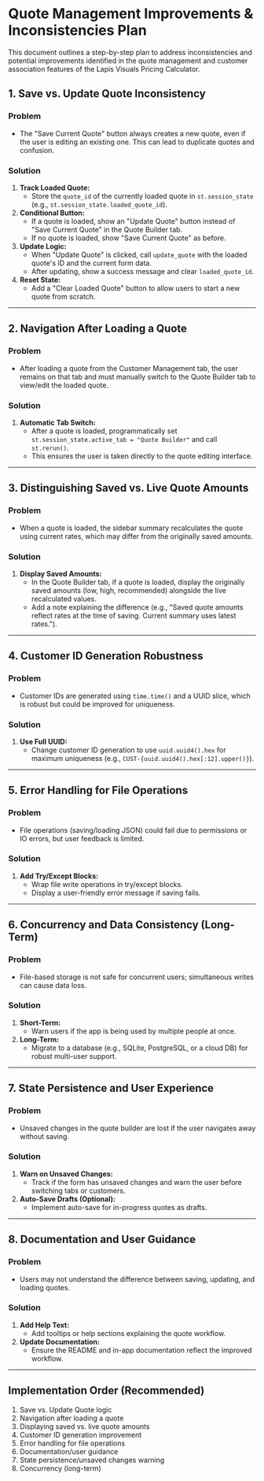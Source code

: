 # Quote Management Improvements & Inconsistencies Plan

This document outlines a step-by-step plan to address inconsistencies and potential improvements identified in the quote management and customer association features of the Lapis Visuals Pricing Calculator.

## 1. Save vs. Update Quote Inconsistency

### Problem
- The "Save Current Quote" button always creates a new quote, even if the user is editing an existing one. This can lead to duplicate quotes and confusion.

### Solution
1. **Track Loaded Quote:**
   - Store the `quote_id` of the currently loaded quote in `st.session_state` (e.g., `st.session_state.loaded_quote_id`).
2. **Conditional Button:**
   - If a quote is loaded, show an "Update Quote" button instead of "Save Current Quote" in the Quote Builder tab.
   - If no quote is loaded, show "Save Current Quote" as before.
3. **Update Logic:**
   - When "Update Quote" is clicked, call `update_quote` with the loaded quote's ID and the current form data.
   - After updating, show a success message and clear `loaded_quote_id`.
4. **Reset State:**
   - Add a "Clear Loaded Quote" button to allow users to start a new quote from scratch.

---

## 2. Navigation After Loading a Quote

### Problem
- After loading a quote from the Customer Management tab, the user remains on that tab and must manually switch to the Quote Builder tab to view/edit the loaded quote.

### Solution
1. **Automatic Tab Switch:**
   - After a quote is loaded, programmatically set `st.session_state.active_tab = "Quote Builder"` and call `st.rerun()`.
   - This ensures the user is taken directly to the quote editing interface.

---

## 3. Distinguishing Saved vs. Live Quote Amounts

### Problem
- When a quote is loaded, the sidebar summary recalculates the quote using current rates, which may differ from the originally saved amounts.

### Solution
1. **Display Saved Amounts:**
   - In the Quote Builder tab, if a quote is loaded, display the originally saved amounts (low, high, recommended) alongside the live recalculated values.
   - Add a note explaining the difference (e.g., "Saved quote amounts reflect rates at the time of saving. Current summary uses latest rates.").

---

## 4. Customer ID Generation Robustness

### Problem
- Customer IDs are generated using `time.time()` and a UUID slice, which is robust but could be improved for uniqueness.

### Solution
1. **Use Full UUID:**
   - Change customer ID generation to use `uuid.uuid4().hex` for maximum uniqueness (e.g., `CUST-{uuid.uuid4().hex[:12].upper()}`).

---

## 5. Error Handling for File Operations

### Problem
- File operations (saving/loading JSON) could fail due to permissions or IO errors, but user feedback is limited.

### Solution
1. **Add Try/Except Blocks:**
   - Wrap file write operations in try/except blocks.
   - Display a user-friendly error message if saving fails.

---

## 6. Concurrency and Data Consistency (Long-Term)

### Problem
- File-based storage is not safe for concurrent users; simultaneous writes can cause data loss.

### Solution
1. **Short-Term:**
   - Warn users if the app is being used by multiple people at once.
2. **Long-Term:**
   - Migrate to a database (e.g., SQLite, PostgreSQL, or a cloud DB) for robust multi-user support.

---

## 7. State Persistence and User Experience

### Problem
- Unsaved changes in the quote builder are lost if the user navigates away without saving.

### Solution
1. **Warn on Unsaved Changes:**
   - Track if the form has unsaved changes and warn the user before switching tabs or customers.
2. **Auto-Save Drafts (Optional):**
   - Implement auto-save for in-progress quotes as drafts.

---

## 8. Documentation and User Guidance

### Problem
- Users may not understand the difference between saving, updating, and loading quotes.

### Solution
1. **Add Help Text:**
   - Add tooltips or help sections explaining the quote workflow.
2. **Update Documentation:**
   - Ensure the README and in-app documentation reflect the improved workflow.

---

## Implementation Order (Recommended)
1. Save vs. Update Quote logic
2. Navigation after loading a quote
3. Displaying saved vs. live quote amounts
4. Customer ID generation improvement
5. Error handling for file operations
6. Documentation/user guidance
7. State persistence/unsaved changes warning
8. Concurrency (long-term) 